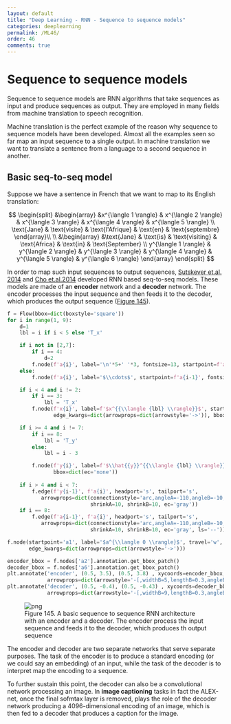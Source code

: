 ```yaml
---
layout: default
title: "Deep Learning - RNN - Sequence to sequence models"
categories: deeplearning
permalink: /ML46/
order: 46
comments: true
---
```


# Sequence to sequence models
Sequence to sequence models are RNN algorithms that take sequences as input and produce sequences as output. They are employed in many fields from machine translation to speech recognition.

Machine translation is the perfect example of the reason why sequence to sequence models have been developed. Almost all the examples seen so far map an input sequence to a single output. In machine translation we want to translate a sentence from a language to a second sequence in another. 

## Basic seq-to-seq model
Suppose we have a sentence in French that we want to map to its English translation:

$$
\begin{split}
&\begin{array}
&x^{\langle 1 \rangle} & x^{\langle 2 \rangle} & x^{\langle 3 \rangle} & x^{\langle 4 \rangle} & x^{\langle 5 \rangle} \\
\text{Jane} & \text{visite} & \text{l'Afrique} & \text{en} & \text{septembre}
\end{array}\\ \\
&\begin{array}
&\text{Jane} & \text{is} & \text{visiting} & \text{Africa} & \text{in} & \text{September} \\
y^{\langle 1 \rangle} & y^{\langle 2 \rangle} & y^{\langle 3 \rangle} & y^{\langle 4 \rangle} & y^{\langle 5 \rangle} & y^{\langle 6 \rangle} 
\end{array}
\end{split}
$$

In order to map such input sequences to output sequences, [Sutskever et.al. 2014](https://arxiv.org/abs/1409.3215) and [Cho et.al.2014](https://arxiv.org/abs/1406.1078) developed RNN based seq-to-seq models. These models are made of an **encoder** network and a **decoder** network. The encoder processes the input sequence and then feeds it to the decoder, which produces the output sequence (<a href="#fig:seq2seqbasic">Figure 145</a>).


```python
f = Flow(bbox=dict(boxstyle='square'))
for i in range(1, 9):
    d=1
    lbl = i if i < 5 else 'T_x'

    if i not in [2,7]:
        if i == 4:
            d=2
        f.node(f'a{i}', label='\n'*5+' '*3, fontsize=13, startpoint=f'a{i-1}', distance=d)
    else:
        f.node(f'a{i}', label='$\\cdots$', startpoint=f'a{i-1}', fontsize=13, bbox=dict(ec='none'))

    if i < 4 and i != 2:
        if i == 3:
            lbl = 'T_x'
        f.node(f'x{i}', label=f'$x^{{\\langle {lbl} \\rangle}}$', startpoint=f'a{i}', travel='s', fontsize=13, 
               edge_kwargs=dict(arrowprops=dict(arrowstyle='->')), bbox=dict(ec='none')) 

    if i >= 4 and i != 7:
        if i == 8:
            lbl = 'T_y'
        else:
            lbl = i - 3

        f.node(f'y{i}', label=f'$\\hat{{y}}^{{\\langle {lbl} \\rangle}}$', startpoint=f'a{i}', travel='n', fontsize=13,
               bbox=dict(ec='none'))
    
    if i > 4 and i < 7:
        f.edge(f'y{i-1}', f'a{i}', headport='s', tailport='s', 
           arrowprops=dict(connectionstyle='arc,angleA=-110,angleB=-10,armA=30,armB=10,rad=10', 
                           shrinkA=10, shrinkB=10, ec='gray'))
    if i == 8:
        f.edge(f'a{i-1}', f'a{i}', headport='s', tailport='s', 
           arrowprops=dict(connectionstyle='arc,angleA=-110,angleB=-10,armA=30,armB=10,rad=10', 
                           shrinkA=10, shrinkB=10, ec='gray', ls='--'))

f.node(startpoint='a1', label='$a^{\\langle 0 \\rangle}$', travel='w', fontsize=13, bbox=dict(ec='none'),
       edge_kwargs=dict(arrowprops=dict(arrowstyle='->')))

encoder_bbox = f.nodes['a2'].annotation.get_bbox_patch()
decoder_bbox = f.nodes['a6'].annotation.get_bbox_patch()
plt.annotate('encoder', (0.5, 3.5), (0.5, 3.8) , xycoords=encoder_bbox, textcoords=encoder_bbox, ha='center', 
             arrowprops=dict(arrowstyle='-[,widthB=5,lengthB=0.3,angleB=0', ec='r'))
plt.annotate('decoder', (0.5, -0.4), (0.5, -0.43) , xycoords=decoder_bbox, textcoords=decoder_bbox, ha='center', va='top',
             arrowprops=dict(arrowstyle='-[,widthB=9,lengthB=0.3,angleB=0', ec='r'));
```


    

<figure id="fig:seq2seqbasic">
    <img src="{{site.baseurl}}/pages/ML-46-DeepLearningRNN4_files/ML-46-DeepLearningRNN4_2_0.svg" alt="png">
    <figcaption>Figure 145. A basic sequence to sequence RNN architecture with an encoder and a decoder. The encoder process the input sequence and feeds it to the decoder, which produces th output sequence</figcaption>
</figure>

The encoder and decoder are two separate networks that serve separate purposes. The task of the encoder is to produce a standard encoding (or we could say an embedding) of an input, while the task of the decoder is to interpret map the encoding to a sequence. 

To further sustain this point, the decoder can also be a convolutional network processing an image. In **image captioning** tasks in fact the ALEX-net, once the final sofmtax layer is removed, plays the role of the decoder network producing a 4096-dimensional encoding of an image, which is then fed to a decoder that produces a caption for the image. 
